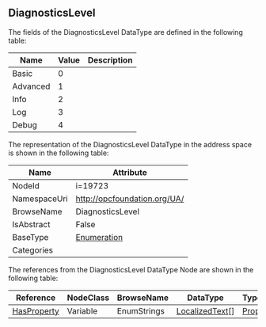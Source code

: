 <!-- datatype -->
## DiagnosticsLevel
  
<!-- end of description -->
The fields of the DiagnosticsLevel DataType are defined in the following table:  

|Name|Value| Description|
|---|---|---|
|Basic|0||
|Advanced|1||
|Info|2||
|Log|3||
|Debug|4||

The representation of the DiagnosticsLevel DataType in the address space is shown in the following table:  

|Name|Attribute|
|---|---|
|NodeId|i=19723|
|NamespaceUri|http://opcfoundation.org/UA/|
|BrowseName|DiagnosticsLevel|
|IsAbstract|False|
|BaseType|[Enumeration](../../DataTypes/Enumeration/readme.md)|
|Categories||

The references from the DiagnosticsLevel DataType Node are shown in the following table:  

|Reference|NodeClass|BrowseName|DataType|TypeDefinition|ModellingRule|
|---|---|---|---|---|---|
|[HasProperty](../../ReferenceTypes/HasProperty/readme.md)|Variable|EnumStrings|[LocalizedText](../../DataTypes/LocalizedText/readme.md)[]|[PropertyType](../../VariableTypes/PropertyType/readme.md)|[Mandatory](../../Objects/Mandatory/readme.md)|

